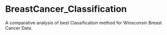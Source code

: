 # BreastCancer_Classification
A comparative analysis of best Classification method for Winsconsin Breast Cancer Data.
